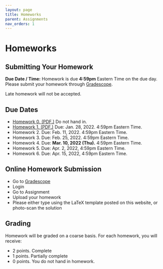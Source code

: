 ```yaml
---
layout: page
title: Homeworks
parent: Assignments
nav_orders: 1
---
```

# Homeworks 

## Submitting Your Homework  
**Due Date / Time:** Homework is due **4:59pm** Eastern Time on the due day. Please submit your homework through [Gradescope](https://www.gradescope.com/courses/345155).

Late homework will not be accepted.

## Due Dates
- [Homework 0. (PDF.)](hw0.pdf) Do not hand in.
- [Homework 1. (PDF.)](https://drive.google.com/file/d/1R4iXIURt3Ug-yKmuoLEXNvpBVhXm1IZY/view?usp=sharing) Due: Jan. 28, 2022. 4:59pm Eastern Time.  
- Homework 2. Due: Feb. 11, 2022. 4:59pm Eastern Time.
- Homework 3. Due: Feb. 25, 2022. 4:59pm Eastern Time.
- Homework 4. Due: **Mar. 10, 2022 (Thu).** 4:59pm Eastern Time.
- Homework 5. Due: Apr. 2, 2022, 4:59pm Eastern Time.
- Homework 6. Due: Apr. 15, 2022, 4:59pm Eastern Time.

## Online Homework Submission
- Go to [Gradescope](https://www.gradescope.com/courses/345155)
- Login
- Go to Assignment
- Upload your homework
- Please either type using the LaTeX template posted on this website, or photo-scan the solution

## Grading
Homework will be graded on a coarse basis. For each homework, you will receive:
- 2 points. Complete
- 1 points. Partially complete
- 0 points. You do not hand in homework.